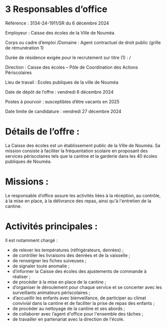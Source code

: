 # 3 Responsables d’office

Référence : 3134-24-1911/SR du 6 décembre 2024

Employeur : Caisse des écoles de la Ville de Nouméa

Corps ou cadre d’emploi /Domaine : Agent contractuel de droit public (grille de rémunération 1)

Durée de résidence exigée pour le recrutement sur titre (1) : /

Direction : Caisse des écoles – Pôle de Coordination des Actions Périscolaires

Lieu de travail : Ecoles publiques de la ville de Nouméa

Date de dépôt de l’offre : vendredi 6 décembre 2024

Postes à pourvoir : susceptibles d’être vacants en 2025

Date limite de candidature : vendredi 27 décembre 2024

# Détails de l’offre :

La Caisse des écoles est un établissement public de la Ville de Nouméa. Sa mission consiste à faciliter la fréquentation scolaire en proposant des services périscolaires tels que la cantine et la garderie dans les 40 écoles publiques de Nouméa.

# Missions :

Le responsable d’office assure les activités liées à la réception, au contrôle, à la mise en place, à la délivrance des repas, ainsi qu'à l'entretien de la cantine.

# Activités principales :

Il est notamment chargé :

- de relever les températures (réfrigérateurs, denrées) ;
- de contrôler les livraisons des denrées et de la vaisselle ;
- de renseigner les fiches suiveuses ;
- de signaler toute anomalie ;
- d’informer la Caisse des écoles des ajustements de commande à réaliser ;
- de procéder à la mise en place de la cantine ;
- d’organiser le déroulement pour chaque service et se concerter avec les surveillants animateurs périscolaires ;
- d’accueillir les enfants avec bienveillance, de participer au climat convivial dans la cantine et de faciliter la prise de repas des enfants ;
- de procéder au nettoyage de la cantine et ses abords ;
- de collaborer avec l’agent d'office pour l'ensemble des tâches ;
- de travailler en partenariat avec la direction de l'école.